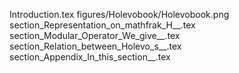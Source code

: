 Introduction.tex
figures/Holevobook/Holevobook.png
section_Representation_on_mathfrak_H__.tex
section_Modular_Operator_We_give__.tex
section_Relation_between_Holevo_s__.tex
section_Appendix_In_this_section__.tex